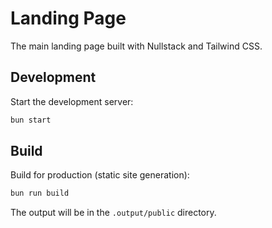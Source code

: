 # Landing Page

The main landing page built with Nullstack and Tailwind CSS.

## Development

Start the development server:

```bash
bun start
```

## Build

Build for production (static site generation):

```bash
bun run build
```

The output will be in the `.output/public` directory.
